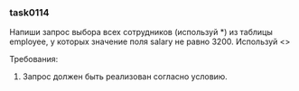 
### task0114

Напиши запрос выбора всех сотрудников (используй *) из таблицы employee, у которых значение поля salary не равно 3200.
Используй <>


Требования:
1.	Запрос должен быть реализован согласно условию.


